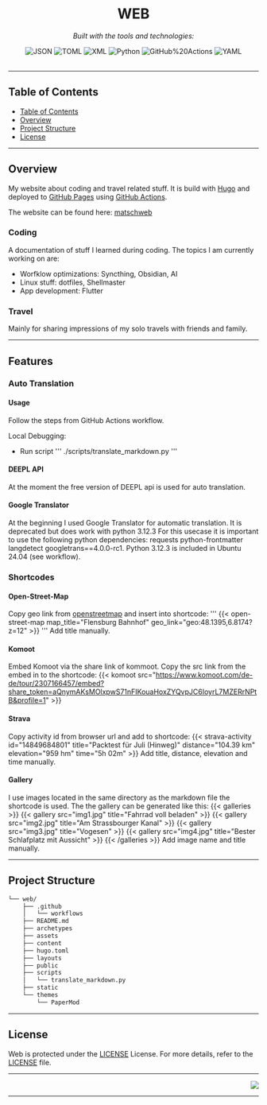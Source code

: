 <div id="top">

<!-- HEADER STYLE: CLASSIC -->
<div align="center">

# WEB

<em></em>

<!-- BADGES -->
<!-- local repository, no metadata badges. -->

<em>Built with the tools and technologies:</em>

<img src="https://img.shields.io/badge/JSON-000000.svg?style=default&logo=JSON&logoColor=white" alt="JSON">
<img src="https://img.shields.io/badge/TOML-9C4121.svg?style=default&logo=TOML&logoColor=white" alt="TOML">
<img src="https://img.shields.io/badge/XML-005FAD.svg?style=default&logo=XML&logoColor=white" alt="XML">
<img src="https://img.shields.io/badge/Python-3776AB.svg?style=default&logo=Python&logoColor=white" alt="Python">
<img src="https://img.shields.io/badge/GitHub%20Actions-2088FF.svg?style=default&logo=GitHub-Actions&logoColor=white" alt="GitHub%20Actions">
<img src="https://img.shields.io/badge/YAML-CB171E.svg?style=default&logo=YAML&logoColor=white" alt="YAML">

</div>
<br>

---

## Table of Contents

- [Table of Contents](#table-of-contents)
- [Overview](#overview)
- [Project Structure](#project-structure)
- [License](#license)

---

## Overview
My website about coding and travel related stuff.
It is build with [Hugo](https://gohugo.io/) and deployed to [GitHub Pages](https://docs.github.com/en/pages) using [GitHub Actions](https://github.com/features/actions).

The website can be found here: [matschweb](https://matsch1.github.io/web/en)

### Coding 
A documentation of stuff I learned during coding.
The topics I am currently working on are:
  - Worfklow optimizations: Syncthing, Obsidian, AI
  - Linux stuff: dotfiles, Shellmaster
  - App development: Flutter

### Travel
Mainly for sharing impressions of my solo travels with friends and family.


---

## Features

### Auto Translation 
#### Usage
Follow the steps from GitHub Actions workflow.

Local Debugging:
- Run script ''' ./scripts/translate_markdown.py '''

#### DEEPL API
At the moment the free version of DEEPL api is used for auto translation.

#### Google Translator
At the beginning I used Google Translator for automatic translation. 
It is deprecated but does work with python 3.12.3
For this usecase it is important to use the following python dependencies: requests python-frontmatter langdetect googletrans==4.0.0-rc1.
Python 3.12.3 is included in Ubuntu 24.04 (see workflow).


### Shortcodes
#### Open-Street-Map
Copy geo link from [openstreetmap](https://www.openstreetmap.org/#map=6/51.33/10.45) and insert into shortcode:
''' {{< open-street-map map_title="Flensburg Bahnhof" geo_link="geo:48.1395,6.8174?z=12" >}} '''
Add title manually.

#### Komoot
Embed Komoot via the share link of kommoot.
Copy the src link from the embed in to the shortcode:
{{< komoot src="https://www.komoot.com/de-de/tour/2307166457/embed?share_token=aQnymAKsMOlxpwS71nFIKouaHoxZYQvpJC6IoyrL7MZERrNPtB&profile=1" >}}

#### Strava
Copy activity id from browser url and add to shortcode:
{{< strava-activity id="14849684801" title="Packtest für Juli (Hinweg)" distance="104.39 km" elevation="959 hm" time="5h 02m" >}}
Add title, distance, elevation and time manually.

#### Gallery
I use images located in the same directory as the markdown file the shortcode is
used.
The the gallery can be generated like this:
{{< galleries >}}
{{< gallery src="img1.jpg" title="Fahrrad voll beladen" >}}
{{< gallery src="img2.jpg" title="Am Strassbourger Kanal" >}}
{{< gallery src="img3.jpg" title="Vogesen" >}}
{{< gallery src="img4.jpg" title="Bester Schlafplatz mit Aussicht" >}}
{{< /galleries >}}
Add image name and title manually.

---

## Project Structure

```sh
└── web/
    ├── .github
    │   └── workflows
    ├── README.md
    ├── archetypes
    ├── assets
    ├── content
    ├── hugo.toml
    ├── layouts
    ├── public
    ├── scripts
    │   └── translate_markdown.py
    ├── static
    └── themes
        └── PaperMod
```

---

## License

Web is protected under the [LICENSE](https://choosealicense.com/licenses) License. For more details, refer to the [LICENSE](https://choosealicense.com/licenses/) file.

---

<div align="right">

[![][back-to-top]](#top)

</div>


[back-to-top]: https://img.shields.io/badge/-BACK_TO_TOP-151515?style=flat-square


---
